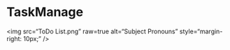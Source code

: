 # TaskManage

<img
src=“ToDo List.png”
raw=true
alt=“Subject Pronouns”
style=“margin-right: 10px;”
/>
